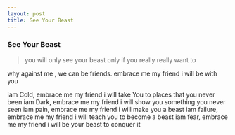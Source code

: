 ```yaml
---
layout: post
title: See Your Beast
---
```



### See Your Beast

 >you will only see your beast only if you really really want to

why against me , we can be friends. embrace me my friend i will be with you

iam Cold, embrace me my friend i will take You to places that you never been
iam Dark, embrace me my friend i will show you something you never seen
iam pain, embrace me my friend i will make you a beast
iam failure, embrace me my friend i will teach you to become a beast
iam fear, embrace me my friend i will be your beast to conquer it






